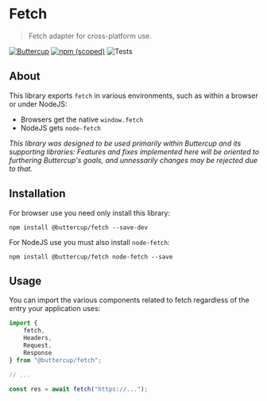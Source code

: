 # Fetch
> Fetch adapter for cross-platform use.

[![Buttercup](https://cdn.rawgit.com/buttercup-pw/buttercup-assets/6582a033/badge/buttercup-slim.svg)](https://buttercup.pw) [![npm (scoped)](https://img.shields.io/npm/v/@buttercup/fetch)](https://www.npmjs.com/package/@buttercup/fetch) ![Tests](https://github.com/buttercup/fetch/actions/workflows/test.yml/badge.svg)

## About

This library exports `fetch` in various environments, such as within a browser or under NodeJS:

 * Browsers get the native `window.fetch`
 * NodeJS gets `node-fetch`

_This library was designed to be used primarily within Buttercup and its supporting libraries: Features and fixes implemented here will be oriented to furthering Buttercup's goals, and unnessarily changes may be rejected due to that._

## Installation

For browser use you need only install this library:

```shell
npm install @buttercup/fetch --save-dev
```

For NodeJS use you must also install `node-fetch`:

```shell
npm install @buttercup/fetch node-fetch --save
```

## Usage

You can import the various components related to fetch regardless of the entry your application uses:

```typescript
import {
    fetch,
    Headers,
    Request,
    Response
} from "@buttercup/fetch";

// ...

const res = await fetch("https://...");
```
